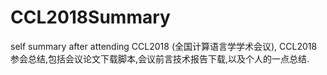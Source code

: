 # CCL2018Summary
self summary after attending CCL2018 (全国计算语言学学术会议), CCL2018参会总结,包括会议论文下载脚本,会议前言技术报告下载,以及个人的一点总结.
